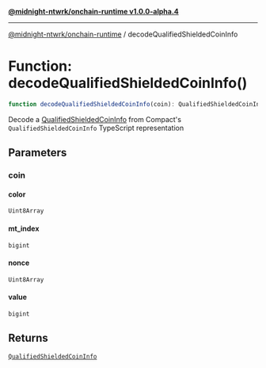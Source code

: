 [**@midnight-ntwrk/onchain-runtime v1.0.0-alpha.4**](../README.md)

***

[@midnight-ntwrk/onchain-runtime](../globals.md) / decodeQualifiedShieldedCoinInfo

# Function: decodeQualifiedShieldedCoinInfo()

```ts
function decodeQualifiedShieldedCoinInfo(coin): QualifiedShieldedCoinInfo
```

Decode a [QualifiedShieldedCoinInfo](../type-aliases/QualifiedShieldedCoinInfo.md) from Compact's `QualifiedShieldedCoinInfo`
TypeScript representation

## Parameters

### coin

#### color

`Uint8Array`

#### mt_index

`bigint`

#### nonce

`Uint8Array`

#### value

`bigint`

## Returns

[`QualifiedShieldedCoinInfo`](../type-aliases/QualifiedShieldedCoinInfo.md)

